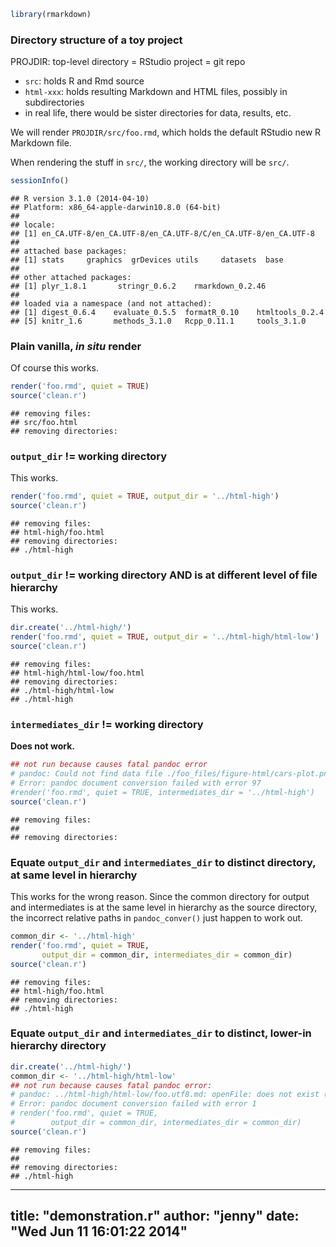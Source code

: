 

```r
library(rmarkdown)
```


### Directory structure of a toy project
PROJDIR: top-level directory = RStudio project = git repo

  * `src`: holds R and Rmd source
  * `html-xxx`: holds resulting Markdown and HTML files, possibly in subdirectories
  * in real life, there would be sister directories for data, results, etc.  
  
We will render `PROJDIR/src/foo.rmd`, which holds the default RStudio new R Markdown file. 

When rendering the stuff in `src/`, the working directory will be `src/`.  


```r
sessionInfo()
```

```
## R version 3.1.0 (2014-04-10)
## Platform: x86_64-apple-darwin10.8.0 (64-bit)
## 
## locale:
## [1] en_CA.UTF-8/en_CA.UTF-8/en_CA.UTF-8/C/en_CA.UTF-8/en_CA.UTF-8
## 
## attached base packages:
## [1] stats     graphics  grDevices utils     datasets  base     
## 
## other attached packages:
## [1] plyr_1.8.1       stringr_0.6.2    rmarkdown_0.2.46
## 
## loaded via a namespace (and not attached):
## [1] digest_0.6.4    evaluate_0.5.5  formatR_0.10    htmltools_0.2.4
## [5] knitr_1.6       methods_3.1.0   Rcpp_0.11.1     tools_3.1.0
```

### Plain vanilla, *in situ* render
Of course this works.


```r
render('foo.rmd', quiet = TRUE)
source('clean.r')
```

```
## removing files:
## src/foo.html
## removing directories:
```

### `output_dir` != working directory
This works.


```r
render('foo.rmd', quiet = TRUE, output_dir = '../html-high')
source('clean.r')
```

```
## removing files:
## html-high/foo.html
## removing directories:
## ./html-high
```

### `output_dir` != working directory AND is at different level of file hierarchy
This works.


```r
dir.create('../html-high/')
render('foo.rmd', quiet = TRUE, output_dir = '../html-high/html-low')
source('clean.r')
```

```
## removing files:
## html-high/html-low/foo.html
## removing directories:
## ./html-high/html-low
## ./html-high
```

### `intermediates_dir` != working directory
__Does not work.__


```r
## not run because causes fatal pandoc error
# pandoc: Could not find data file ./foo_files/figure-html/cars-plot.png
# Error: pandoc document conversion failed with error 97
#render('foo.rmd', quiet = TRUE, intermediates_dir = '../html-high')
source('clean.r')
```

```
## removing files:
## 
## removing directories:
```

### Equate `output_dir` and `intermediates_dir` to distinct directory, at same level in hierarchy
This works for the wrong reason. Since the common directory for output and intermediates is at the same level in hierarchy as the source directory, the incorrect relative paths in `pandoc_conver()` just happen to work out.


```r
common_dir <- '../html-high'
render('foo.rmd', quiet = TRUE,
       output_dir = common_dir, intermediates_dir = common_dir)
source('clean.r')
```

```
## removing files:
## html-high/foo.html
## removing directories:
## ./html-high
```

### Equate `output_dir` and `intermediates_dir` to distinct, lower-in hierarchy directory


```r
dir.create('../html-high/')
common_dir <- '../html-high/html-low'
## not run because causes fatal pandoc error:
# pandoc: ../html-high/html-low/foo.utf8.md: openFile: does not exist (No such file or directory)
# Error: pandoc document conversion failed with error 1
# render('foo.rmd', quiet = TRUE,
#        output_dir = common_dir, intermediates_dir = common_dir)
source('clean.r')
```

```
## removing files:
## 
## removing directories:
## ./html-high
```


---
title: "demonstration.r"
author: "jenny"
date: "Wed Jun 11 16:01:22 2014"
---
